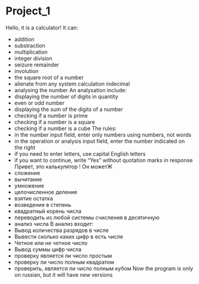 # Project_1
Hello, it is a calculator! It can:
 - addition
 - substraction
 - multiplication
 - integer division
 - seizure remainder
 - involution
 - the square root of a number
 - alienate from any system calculation indecimal
 - analysing the number
An analysation include:
 - displaying the number of digits in quantity
 - even or odd number
 - displaying the sum of the digits of a number
 - checking if a number is prime
 - checking if a number is a square
 - checking if a number is a cube
The rules:
 - in the number input field, enter only numbers using numbers, not words
 - in the operation or analysis input field, enter the number indicated on the right
 - if you need to enter letters, use capital English letters
 - if you want to continue, write “Yes” without quotation marks in response
Привет, это калькулятор ! Он можетЖ
 - сложение
 - вычитание
 - умножение
 - целочисленное деление
 - взятие остатка
 - возведение в степень
 - квадратный корень числа
 - переводить из любой системы счисления в десятичную
 - анализ числа
В анализ входит:
 - Вывод количества разрядов в числе
 - Вывести сколько каких цифр в есть числе
 - Четное или не четное число
 - Вывод суммы цифр числа
 - проверку является ли число простым
 - проверку ли число полным квадратом
 - проверить, является ли число полным кубом
Now the program is only on russian, but it will have new versions
